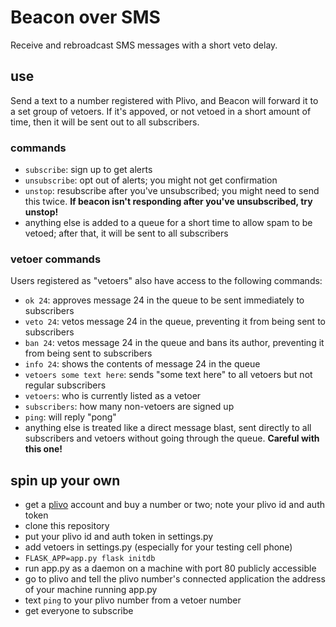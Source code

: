 # Beacon over SMS

Receive and rebroadcast SMS messages with a short veto delay.

## use

Send a text to a number registered with Plivo, and Beacon will forward it to a set group of vetoers. If it's appoved, or not vetoed in a short amount of time, then it will be sent out to all subscribers.

### commands
- `subscribe`: sign up to get alerts
- `unsubscribe`: opt out of alerts; you might not get confirmation
- `unstop`: resubscribe after you've unsubscribed; you might need to send this twice. **If beacon isn't responding after you've unsubscribed, try unstop!**
- anything else is added to a queue for a short time to allow spam to be vetoed; after that, it will be sent to all subscribers

### vetoer commands

Users registered as "vetoers" also have access to the following commands:

- `ok 24`: approves message 24 in the queue to be sent immediately to subscribers
- `veto 24`: vetos message 24 in the queue, preventing it from being sent to subscribers
- `ban 24`: vetos message 24 in the queue and bans its author, preventing it from being sent to subscribers
- `info 24`: shows the contents of message 24 in the queue
- `vetoers some text here`: sends "some text here" to all vetoers but not regular subscribers
- `vetoers`: who is currently listed as a vetoer
- `subscribers`: how many non-vetoers are signed up
- `ping`: will reply "pong"
- anything else is treated like a direct message blast, sent directly to all subscribers and vetoers without going through the queue. **Careful with this one!**

## spin up your own

- get a [plivo][] account and buy a number or two; note your plivo id and auth token
- clone this repository
- put your plivo id and auth token in settings.py
- add vetoers in settings.py (especially for your testing cell phone)
- `FLASK_APP=app.py flask initdb`
- run app.py as a daemon on a machine with port 80 publicly accessible
- go to plivo and tell the plivo number's connected application the address of your machine running app.py
- text `ping` to your plivo number from a vetoer number
- get everyone to subscribe

[plivo]: (https://plivo.com/)
